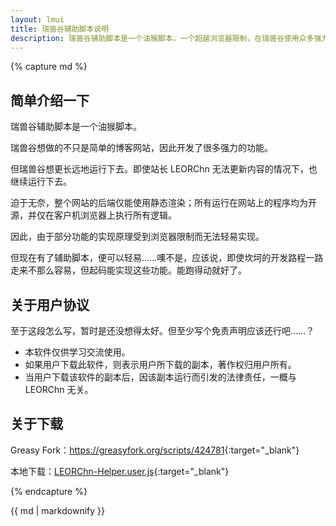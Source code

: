 ```yaml
---
layout: lmui
title: 瑞兽谷辅助脚本说明
description: 瑞兽谷辅助脚本是一个油猴脚本，一个超越浏览器限制，在瑞兽谷使用众多强力功能的辅助脚本。
---
```


{% capture md %}

## 简单介绍一下

瑞兽谷辅助脚本是一个油猴脚本。

瑞兽谷想做的不只是简单的博客网站，因此开发了很多强力的功能。

但瑞兽谷想更长远地运行下去。即使站长 LEORChn 无法更新内容的情况下，也继续运行下去。

迫于无奈，整个网站的后端仅能使用静态渲染；所有运行在网站上的程序均为开源，并仅在客户机浏览器上执行所有逻辑。

因此，由于部分功能的实现原理受到浏览器限制而无法轻易实现。

但现在有了辅助脚本，便可以轻易……噢不是，应该说，即使坎坷的开发路程一路走来不那么容易，但起码能实现这些功能。能跑得动就好了。

## 关于用户协议

至于这段怎么写，暂时是还没想得太好。但至少写个免责声明应该还行吧……？

* 本软件仅供学习交流使用。
* 如果用户下载此软件，则表示用户所下载的副本，著作权归用户所有。
* 当用户下载该软件的副本后，因该副本运行而引发的法律责任，一概与 LEORChn 无关。

## 关于下载

Greasy Fork：<https://greasyfork.org/scripts/424781>{:target="_blank"}

本地下载：[LEORChn-Helper.user.js](LEORChn-Helper.user.js){:target="_blank"}

{% endcapture %}

<div class="mui-panel">
    {{ md | markdownify }}
</div>



